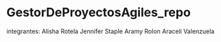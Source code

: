 # GestorDeProyectosAgiles_repo

integrantes: 
Alisha Rotela
Jennifer Staple
Aramy Rolon
Araceli Valenzuela
